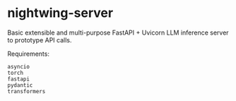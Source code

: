# nightwing-server
Basic extensible and multi-purpose FastAPI + Uvicorn LLM inference server to prototype API calls.

Requirements:
```
asyncio
torch
fastapi
pydantic
transformers
```
